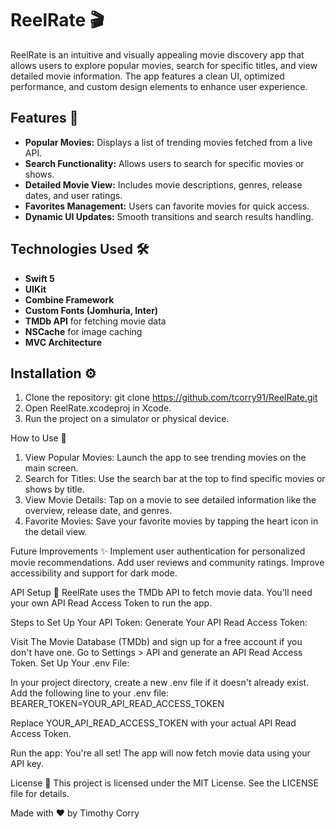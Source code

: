 # ReelRate 🎬  
ReelRate is an intuitive and visually appealing movie discovery app that allows users to explore popular movies, search for specific titles, and view detailed movie information. The app features a clean UI, optimized performance, and custom design elements to enhance user experience.

## Features 🚀
- **Popular Movies:** Displays a list of trending movies fetched from a live API.
- **Search Functionality:** Allows users to search for specific movies or shows.
- **Detailed Movie View:** Includes movie descriptions, genres, release dates, and user ratings.
- **Favorites Management:** Users can favorite movies for quick access.
- **Dynamic UI Updates:** Smooth transitions and search results handling.

## Technologies Used 🛠️
- **Swift 5**
- **UIKit**
- **Combine Framework**
- **Custom Fonts (Jomhuria, Inter)**
- **TMDb API** for fetching movie data
- **NSCache** for image caching
- **MVC Architecture**

## Installation ⚙️
1. Clone the repository: git clone https://github.com/tcorry91/ReelRate.git  
2. Open ReelRate.xcodeproj in Xcode.
3. Run the project on a simulator or physical device.

How to Use 🧐
1. View Popular Movies: Launch the app to see trending movies on the main screen.
2. Search for Titles: Use the search bar at the top to find specific movies or shows by title.
3. View Movie Details: Tap on a movie to see detailed information like the overview, release date, and genres.
4. Favorite Movies: Save your favorite movies by tapping the heart icon in the detail view.

Future Improvements ✨
Implement user authentication for personalized movie recommendations.
Add user reviews and community ratings.
Improve accessibility and support for dark mode.

API Setup 🔑
ReelRate uses the TMDb API to fetch movie data. You'll need your own API Read Access Token to run the app.

Steps to Set Up Your API Token:
Generate Your API Read Access Token:

Visit The Movie Database (TMDb) and sign up for a free account if you don't have one.
Go to Settings > API and generate an API Read Access Token.
Set Up Your .env File:

In your project directory, create a new .env file if it doesn't already exist.
Add the following line to your .env file: BEARER_TOKEN=YOUR_API_READ_ACCESS_TOKEN

Replace YOUR_API_READ_ACCESS_TOKEN with your actual API Read Access Token.

Run the app:
You're all set! The app will now fetch movie data using your API key.

License 📜
This project is licensed under the MIT License. See the LICENSE file for details.


Made with ❤️ by Timothy Corry


